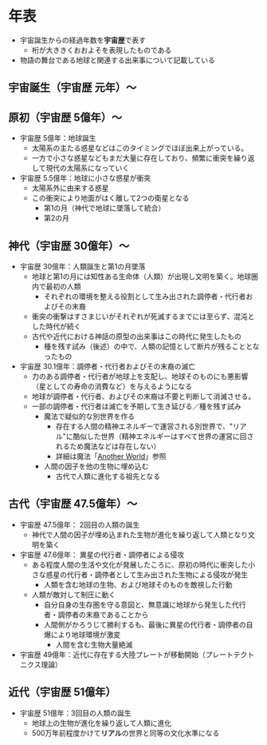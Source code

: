 # 年表

- 宇宙誕生からの経過年数を**宇宙歴**で表す
  - 桁が大ききくおおよそを表現したものである
- 物語の舞台である地球と関連する出来事について記載している

## 宇宙誕生（宇宙歴 元年）～

## 原初（宇宙歴 5億年）～

- 宇宙歴 5億年：地球誕生
  - 太陽系の主たる惑星などはこのタイミングでほぼ出来上がっている。
  - 一方で小さな惑星などもまだ大量に存在しており、頻繁に衝突を繰り返して現代の太陽系になっていく
- 宇宙歴 5.5億年：地球に小さな惑星が衝突
  - 太陽系外に由来する惑星
  - この衝突により地面がはく離して2つの衛星となる
    - 第1の月（神代で地球に墜落して統合）
    - 第2の月

## 神代（宇宙歴 30億年）～

- 宇宙歴 30億年：人類誕生と第1の月墜落
  - 地球と第1の月には知性ある生命体（人類）が出現し文明を築く。地球圏内で最初の人類
    - それぞれの環境を整える役割として生み出された調停者・代行者およびその末裔
  - 衝突の衝撃はすさまじいがそれぞれが死滅するまでには至らず、混沌とした時代が続く
  - 古代や近代における神話の原型の出来事はこの時代に発生したもの
    - 種を残す試み（後述）の中で、人類の記憶として断片が残ることとなったもの
- 宇宙歴 30.1億年：調停者・代行者およびその末裔の滅亡
  - 力のある調停者・代行者が地球上を支配し、地球そのものにも悪影響（星としての寿命の消費など）を与えるようになる
  - 地球が調停者・代行者、およびその末裔は不要と判断して消滅させる。
  - 一部の調停者・代行者は滅亡を予期して生き延びる／種を残す試み
    - 魔法で疑似的な別世界を作る
      - 存在する人間の精神エネルギーで運営される別世界で、"リアル"に酷似した世界（精神エネルギーはすべて世界の運営に回されるため魔法などは存在しない）
      - 詳細は魔法「[Another World](/world/detail_magic/another_world.md)」参照
    - 人間の因子を他の生物に埋め込む
      - 古代で人類に進化する祖先となる

## 古代（宇宙歴 47.5億年）～

- 宇宙歴 47.5億年： 2回目の人類の誕生
  - 神代で人間の因子が埋め込まれた生物が進化を繰り返して人類となり文明を築く
- 宇宙歴 47.6億年： 異星の代行者・調停者による侵攻
  - ある程度人間の生活や文化が発展したころに、原初の時代に衝突した小さな惑星の代行者・調停者として生み出された生物による侵攻が発生
    - 人類を含む地球の生物、および地球そのものを敵視した行動
  - 人類が敵対して制圧に動く
    - 自分自身の生存圏を守る意図と、無意識に地球から発生した代行者・調停者の末裔であることから
    - 人間側がかろうじて勝利するも、最後に異星の代行者・調停者の自爆により地球環境が激変
      - 人間を含む生物大量絶滅
- 宇宙歴 49億年：近代に存在する大陸プレートが移動開始（プレートテクトニクス理論）

## 近代（宇宙歴 51億年）

- 宇宙歴 51億年：3回目の人類の誕生
  - 地球上の生物が進化を繰り返して人類に進化
  - 500万年前程度かけて**リアル**の世界と同等の文化水準になる
